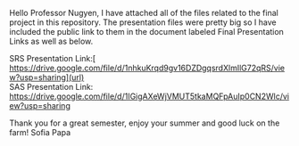 Hello Professor Nugyen, 
  I have attached all of the files related to the final project in this repository. 
  The presentation files were pretty big so I have included the public link to them in the document labeled Final Presentation Links as well as below.
  
  SRS Presentation Link:[ https://drive.google.com/file/d/1nhkuKrqd9gv16DZDgqsrdXlmIlG72qRS/view?usp=sharing](url)  
  SAS Presentation Link: [https://drive.google.com/file/d/1IGigAXeWjVMUT5tkaMQFpAuIp0CN2Wlc/view?usp=sharing ](url)

Thank you for a great semester, enjoy your summer and good luck on the farm!
Sofia Papa
